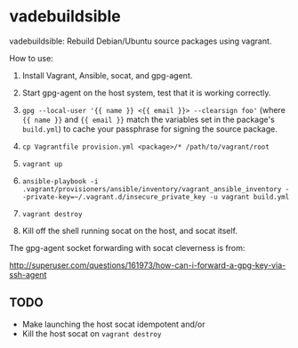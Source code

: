 vadebuildsible
==============

vadebuildsible: Rebuild Debian/Ubuntu source packages using vagrant.

How to use:

1. Install Vagrant, Ansible, socat, and gpg-agent.

2. Start gpg-agent on the host system, test that it is working correctly.

3. `gpg --local-user '{{ name }} <{{ email }}> --clearsign foo'` (where
   `{{ name }}` and `{{ email }}` match the variables set in the package's
   `build.yml`) to cache your passphrase for signing the source package.

4. `cp Vagrantfile provision.yml <package>/* /path/to/vagrant/root`

5. `vagrant up`

6. `ansible-playbook -i .vagrant/provisioners/ansible/inventory/vagrant_ansible_inventory --private-key=~/.vagrant.d/insecure_private_key -u vagrant build.yml`

7. `vagrant destroy`

8. Kill off the shell running socat on the host, and socat itself.

The gpg-agent socket forwarding with socat cleverness is from:

http://superuser.com/questions/161973/how-can-i-forward-a-gpg-key-via-ssh-agent

TODO
----

* Make launching the host socat idempotent and/or
* Kill the host socat on `vagrant destroy`
